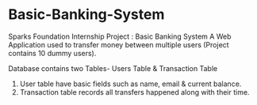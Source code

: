 # Basic-Banking-System
Sparks Foundation Internship Project : Basic Banking System
A Web Application used to transfer money between multiple users (Project contains 10 dummy users). 

Database contains two Tables- Users Table & Transaction Table

1. User table have basic fields such as name, email & current balance.
2. Transaction table records all transfers happened along with their time.
